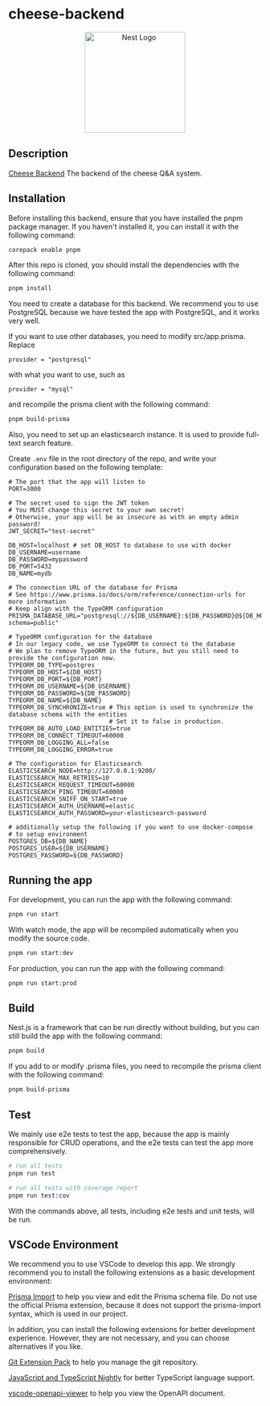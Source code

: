 # cheese-backend

<p align="center">
  <img src="https://nestjs.com/img/logo-small.svg" width="200" alt="Nest Logo" /></a>
</p>

## Description

[Cheese Backend](https://github.com/SageSeekerSociety/cheese-backend)
The backend of the cheese Q&A system.

## Installation

Before installing this backend, ensure that you have installed the pnpm package manager. If you haven't installed it, you can install it with the following command:

```bash
corepack enable pnpm
```

After this repo is cloned, you should install the dependencies with the following command:

```bash
pnpm install
```

You need to create a database for this backend. We recommend you to use PostgreSQL because we have tested the app with PostgreSQL, and it works very well.

If you want to use other databases, you need to modify src/app.prisma. Replace

```prisma
provider = "postgresql"
```

with what you want to use, such as

```prisma
provider = "mysql"
```

and recompile the prisma client with the following command:

```bash
pnpm build-prisma
```

Also, you need to set up an elasticsearch instance. It is used to provide full-text search feature.

Create `.env` file in the root directory of the repo, and write your configuration based on the following template:

```Dotenv
# The port that the app will listen to
PORT=3000

# The secret used to sign the JWT token
# You MUST change this secret to your own secret!
# Otherwise, your app will be as insecure as with an empty admin password!
JWT_SECRET="test-secret"

DB_HOST=localhost # set DB_HOST to database to use with docker
DB_USERNAME=username
DB_PASSWORD=mypassword
DB_PORT=5432
DB_NAME=mydb

# The connection URL of the database for Prisma
# See https://www.prisma.io/docs/orm/reference/connection-urls for more information
# Keep align with the TypeORM configuration
PRISMA_DATABASE_URL="postgresql://${DB_USERNAME}:${DB_PASSWORD}@${DB_HOST}:${DB_PORT}/${DB_NAME}?schema=public"

# TypeORM configuration for the database
# In our legacy code, we use TypeORM to connect to the database
# We plan to remove TypeORM in the future, but you still need to provide the configuration now.
TYPEORM_DB_TYPE=postgres
TYPEORM_DB_HOST=${DB_HOST}
TYPEORM_DB_PORT=${DB_PORT}
TYPEORM_DB_USERNAME=${DB_USERNAME}
TYPEORM_DB_PASSWORD=${DB_PASSWORD}
TYPEORM_DB_NAME=${DB_NAME}
TYPEORM_DB_SYNCHRONIZE=true # This option is used to synchronize the database schema with the entities
                            # Set it to false in production.
TYPEORM_DB_AUTO_LOAD_ENTITIES=true
TYPEORM_DB_CONNECT_TIMEOUT=60000
TYPEORM_DB_LOGGING_ALL=false
TYPEORM_DB_LOGGING_ERROR=true

# The configuration for Elasticsearch
ELASTICSEARCH_NODE=http://127.0.0.1:9200/
ELASTICSEARCH_MAX_RETRIES=10
ELASTICSEARCH_REQUEST_TIMEOUT=60000
ELASTICSEARCH_PING_TIMEOUT=60000
ELASTICSEARCH_SNIFF_ON_START=true
ELASTICSEARCH_AUTH_USERNAME=elastic
ELASTICSEARCH_AUTH_PASSWORD=your-elasticsearch-password

# additionally setup the following if you want to use docker-compose
# to setup environment
POSTGRES_DB=${DB_NAME}
POSTGRES_USER=${DB_USERNAME}
POSTGRES_PASSWORD=${DB_PASSWORD}
```

## Running the app

For development, you can run the app with the following command:

```bash
pnpm run start
```

With watch mode, the app will be recompiled automatically when you modify the source code.

```bash
pnpm run start:dev
```

For production, you can run the app with the following command:

```bash
pnpm run start:prod
```

## Build

Nest.js is a framework that can be run directly without building, but you can still build the app with the following command:

```bash
pnpm build
```

If you add to or modify .prisma files, you need to recompile the prisma client with the following command:

```bash
pnpm build-prisma
```

## Test

We mainly use e2e tests to test the app, because the app is mainly responsible for CRUD operations, and the e2e tests can test the app more comprehensively.

```bash
# run all tests
pnpm run test

# run all tests with coverage report
pnpm run test:cov
```

With the commands above, all tests, including e2e tests and unit tests, will be run.

## VSCode Environment

We recommend you to use VSCode to develop this app. We strongly recommend you to install the following extensions as a basic development environment:

[Prisma Import](https://marketplace.visualstudio.com/items?itemName=ajmnz.prisma-import) to help you view and edit the Prisma schema file. Do not use the official Prisma extension, because it does not support the prisma-import syntax, which is used in our project.

In addition, you can install the following extensions for better development experience. However, they are not necessary, and you can choose alternatives if you like.

[Git Extension Pack](https://marketplace.visualstudio.com/items?itemName=donjayamanne.git-extension-pack) to help you manage the git repository.

[JavaScript and TypeScript Nightly](https://marketplace.visualstudio.com/items?itemName=ms-vscode.vscode-typescript-next&ssr=false#qna) for better TypeScript language support.

[vscode-openapi-viewer](https://marketplace.visualstudio.com/items?itemName=AndrewButson.vscode-openapi-viewer) to help you view the OpenAPI document.
